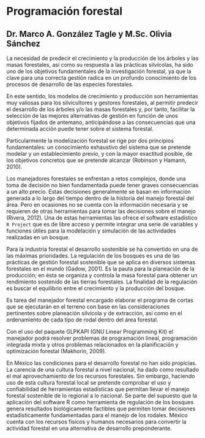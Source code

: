# Programación forestal

## Dr. Marco A. González Tagle y M.Sc. Olivia Sánchez
La necesidad de predecir el crecimiento y la producción de los árboles y las masas forestales, 
así como su respuesta a las prácticas silvícolas, ha sido uno de los objetivos fundamentales de la investigación forestal, 
ya que la clave para una correcta gestión radica en un profundo conocimiento de los procesos de desarrollo de las especies 
forestales.

En este sentido, los modelos de crecimiento y producción son herramientas muy valiosas para los silvicultores y gestores 
forestales, al permitir predecir el desarrollo de los árboles y/o las masas forestales y, por tanto, facilitar la selección 
de las mejores alternativas de gestión en función de unos objetivos fijados de antemano, anticipándose a las consecuencias 
que una determinada acción puede tener sobre el sistema forestal. 

Particularmente la modelización forestal se rige por dos principios fundamentales: un conocimiento exhaustivo del sistema 
que se pretende modelar y un establecimiento previo, y con la mayor exactitud posible, de los objetivos concretos que se 
pretende alcanzar (Robinson y Hamann, 2010).   

Los manejadores forestales se enfrentan a retos complejos, donde una toma de decisión no bien fundamentada puede tener 
graves consecuencias a un alto precio. Estas decisiones generalmente se basan en información generada a lo largo del tiempo 
dentro de la historia del manejo forestal del área. Pero en ocasiones no se cuenta con la información necesaria y se 
requieren de otras herramientas para tomar las decisiones sobre el manejo (Rivera, 2012). Una de estas herramientas las 
ofrece el software estadístico `R Project` que es de libre acceso y permite integrar una serie de variables y funciones 
útiles para la modelación y simulación de las actividades realizadas en un bosque. 

Para la industria forestal el desarrollo sostenible se ha convertido en una de las máximas prioridades. La regulación de los 
bosques es una de las prácticas de gestión forestal sostenible que se aplica en diversos sistemas forestales en el mundo (Gadow, 2001).
Es la pauta para la planeación de la producción; en ésta se organiza y controla la masa forestal para obtener un rendimiento 
sostenido de las tierras forestales. La finalidad de la regulación es buscar el equilibrio entre el crecimiento y la producción 
del bosque.   

Es tarea del manejador forestal encargado elaborar el programa de cortas que se ejecutarán en el terreno con base en 
las consideraciones pertinentes sobre planeación silvícola y de extracción, así como en el ordenamiento de cada tipo de 
rodal dentro del área forestal.     

Con el uso del paquete GLPKAPI (GNU Linear Programming Kit) el manejador podrá resolver problemas de programación lineal, 
programación integrada mixta y otros problemas relacionados en la planificación y optimización forestal (Makhorin, 2009). 

En México las condiciones para el desarrollo forestal no han sido propicias. La carencia de una cultura forestal a nivel 
nacional, ha dado como resultado el mal aprovechamiento de los recursos forestales. Sin embargo, haciendo uso de esta 
cultura forestal local se pretende comprobar el uso y confiabilidad de herramientas estadísticas que permitan llevar el 
manejo forestal sostenible de lo regional a lo nacional. Se parte del supuesto que la aplicación del software R como 
herramienta de regulación de los bosques genera resultados biológicamente factibles que permiten tomar decisiones 
estadísticamente fundamentadas para el manejo de los rodales. México cuenta con los recursos físicos y humanos 
necesarios para convertir la actividad forestal en una alternativa de desarrollo preponderante.
